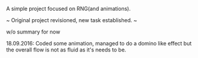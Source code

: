 A simple project focused on RNG(and animations).

~ Original project revisioned, new task established. ~

w/o summary for now

18.09.2016:
  Coded some animation, managed to do a domino like effect but the overall flow
  is not as fluid as it's needs to be.
